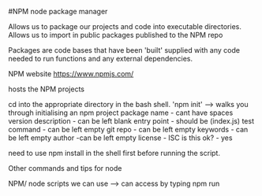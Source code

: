 #NPM node package manager

Allows us to package our projects and code into executable directories. 
Allows us to import in public packages published to the NPM repo

Packages are code bases that have been 'built' supplied with any code needed to run functions and any external dependencies. 

NPM website
https://www.npmjs.com/

hosts the NPM projects

cd into the appropriate directory in the bash shell.
'npm init' 
--> walks you through initialising an npm project
package name - cant have spaces
version
description - can be left blank
entry point - should be (index.js)
test command - can be left empty
git repo - can be left empty
keywords - can be left empty
author -can be left empty
license - ISC
is this ok? - yes

need to use npm install in the shell first before running the script.

Other commands and tips for node

NPM/ node scripts we can use --> can access by typing npm run <script name>

useful --> "start": "node index.js" --> this runs the script 

some named scripts can run without specifying run:
restart
start
stop
test 
just type npm start/stop etc


//USEFUL//
If you were to clone down a repo, it wouldnt have the node modules you need to install node modules for dependencies.
--> use npm install
It looks at the package.json and sees what needs to be installed. 

To remove packages
use npm remove <package name>
